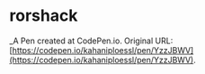 # rorshack
 _A Pen created at CodePen.io. Original URL: [https://codepen.io/kahaniploessl/pen/YzzJBWV](https://codepen.io/kahaniploessl/pen/YzzJBWV).

 